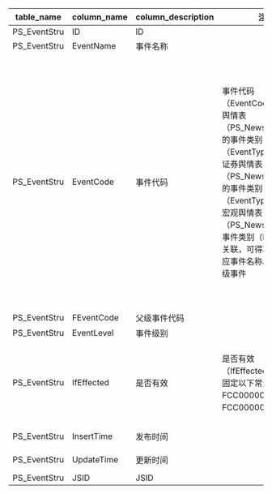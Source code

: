 | table_name | column_name | column_description | 注释| Annotation| 数据示例|
|---|---|---|---|---|---|
| PS_EventStru | ID| ID | | | 642623836927|
| PS_EventStru | EventName | 事件名称 | | | 资质荣誉|
| PS_EventStru | EventCode | 事件代码 | 事件代码（EventCode）：与机构舆情表（PS_NewsCompany）的事件类别（EventType）关联，与证券舆情表（PS_NewsSecurity）的事件类别（EventType）关联，与宏观舆情表（PS_NewsMacro）的事件类别（EventType）关联，可得功能表单对应事件名称以及所属父级事件 | Event Code: Associated with the event type (EventType) of the institutional public opinion table (PS_NewsCompany), associated with the event type (EventType) of the securities public opinion table (PS_NewsSecurity), associated with the event type (EventType) of the macro public opinion table (PS_NewsMacro), and can obtain the corresponding event name and parent event to which it belongs in the functional form. | FBT0000000EY|
| PS_EventStru | FEventCode| 父级事件代码 | | | FBT000000089|
| PS_EventStru | EventLevel| 事件级别 | | | 2 |
| PS_EventStru | IfEffected| 是否有效 | 是否有效（IfEffected）：该字段固定以下常量：FCC000000005-是，FCC000000006-否| Whether Effective (IfEffected): This field is fixed with the following constants: FCC000000005-Yes, FCC000000006-No.| FCC000000005|
| PS_EventStru | InsertTime| 发布时间 | | | 2020-05-25 10:47:08.247 |
| PS_EventStru | UpdateTime| 更新时间 | | | 2020-05-25 10:47:08.247 |
| PS_EventStru | JSID| JSID | | | 643718828445|